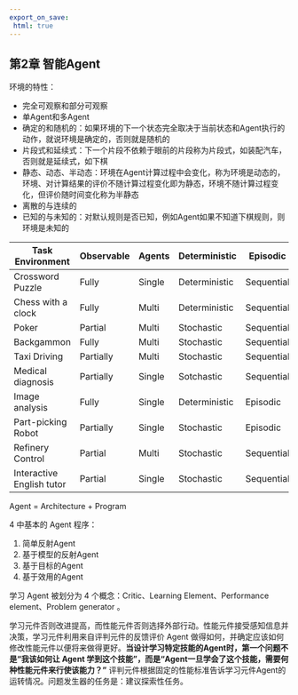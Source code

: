 ```yaml
---
export_on_save:
 html: true
---
```


## 第2章 智能Agent

环境的特性：

- 完全可观察和部分可观察
- 单Agent和多Agent
- 确定的和随机的：如果环境的下一个状态完全取决于当前状态和Agent执行的动作，就说环境是确定的，否则就是随机的
- 片段式和延续式：下一个片段不依赖于眼前的片段称为片段式，如装配汽车，否则就是延续式，如下棋
- 静态、动态、半动态：环境在Agent计算过程中会变化，称为环境是动态的，环境、对计算结果的评价不随计算过程变化即为静态，环境不随计算过程变化，但评价随时间变化称为半静态
- 离散的与连续的
- 已知的与未知的：对默认规则是否已知，例如Agent如果不知道下棋规则，则环境是未知的

|Task Environment|Observable|Agents|Deterministic|Episodic|Static|Discrete|
|---|---|---|---|---|---|---|
|Crossword Puzzle|Fully|Single|Deterministic|Sequential|Static|Discrete|
|Chess with a clock|Fully|Multi|Deterministic|Sequential|Semi|Discrete|
|Poker|Partial|Multi|Stochastic|Sequential|Static|Discrete|
|Backgammon|Fully|Multi|Stochastic|Sequential|Static|Discrete|
|Taxi Driving|Partially|Multi|Stochastic|Sequential|Dynamic|Continuous|
|Medical diagnosis|Partially|Single|Sotchastic|Sequential|Dynamic|Continuous|
|Image analysis|Fully|Single|Deterministic|Episodic|Semi|Continuous|
|Part-picking Robot|Partially|Single|Stochastic|Episodic|Dynamic|Continuous|
|Refinery Control|Partial|Multi|Stochastic|Sequential|Dynamic|Continuous|
|Interactive English tutor|Partial|Single|Stochastic|Sequential|Dynamic|Discrete|

Agent = Architecture + Program

4 中基本的 Agent 程序：
1. 简单反射Agent
1. 基于模型的反射Agent
1. 基于目标的Agent
1. 基于效用的Agent

学习 Agent 被划分为 4 个概念：Critic、Learning Element、Performance element、Problem generator 。

学习元件否则改进提高，而性能元件否则选择外部行动。性能元件接受感知信息并决策，学习元件利用来自评判元件的反馈评价 Agent 做得如何，并确定应该如何修改性能元件以便将来做得更好。**当设计学习特定技能的Agent时，第一个问题不是“我该如何让 Agent 学到这个技能”，而是“Agent一旦学会了这个技能，需要何种性能元件来行使该能力？”** 评判元件根据固定的性能标准告诉学习元件Agent的运转情况。问题发生器的任务是：建议探索性任务。



